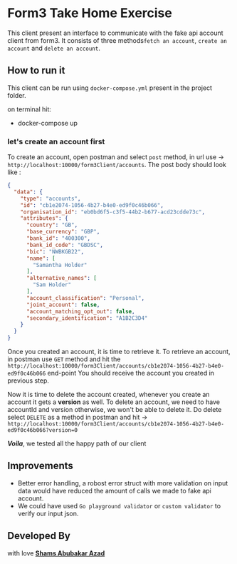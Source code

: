 # Form3 Take Home Exercise
This client present an interface to communicate with the fake api account client from form3. It consists of three methods`fetch an account`, `create an account` and `delete an account`.

## How to run it
This client can be run using `docker-compose.yml` present in the project folder.

on terminal hit:
- docker-compose up

### let's create an account first
To create an account, open postman and select `post` method, in url use -> `http://localhost:10000/form3Client/accounts`.
The post body should look like :
```json
{
  "data": {
    "type": "accounts",
    "id": "cb1e2074-1056-4b27-b4e0-ed9f0c46b066",
    "organisation_id": "eb0bd6f5-c3f5-44b2-b677-acd23cdde73c",
    "attributes": {
      "country": "GB",
      "base_currency": "GBP",
      "bank_id": "400300",
      "bank_id_code": "GBDSC",
      "bic": "NWBKGB22",
      "name": [
        "Samantha Holder"
      ],
      "alternative_names": [
        "Sam Holder"
      ],
      "account_classification": "Personal",
      "joint_account": false,
      "account_matching_opt_out": false,
      "secondary_identification": "A1B2C3D4"
    }
  }
}
```
Once you created an account, it is time to retrieve it. To retrieve an account, in postman use `GET` method and hit the 
`http://localhost:10000/form3Client/accounts/cb1e2074-1056-4b27-b4e0-ed9f0c46b066` end-point
You should receive the account you created in previous step.

Now it is time to delete the account created, whenever you create an account it gets a **version** as well. To delete an account, we need to have accountId and version otherwise, we won't be able to delete it.
Do delete select `DELETE` as a method in postman and hit -> `http://localhost:10000/form3Client/accounts/cb1e2074-1056-4b27-b4e0-ed9f0c46b066?version=0`

***Voila***, we tested all the happy path of our client

## Improvements

- Better error handling, a robost error struct with more validation on input data would have reduced the
amount of calls we made to fake api account.
- We could have used `Go playground validator` or `custom validator` to verify our input json.

## Developed By
with love
**[Shams Abubakar Azad](https://www.linkedin.com/in/shamsazad/)**